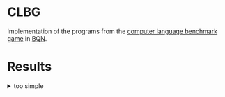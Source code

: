 # CLBG

Implementation of the programs from the [computer language benchmark
game](https://benchmarksgame-team.pages.debian.net/benchmarksgame/site.html) in
[BQN](https://mlochbaum.github.io/BQN/).

# Results

<details>
  <summary>too simple</summary>

 ```sh
 $ time bqn -f too_simple.bqn 1000000
 3.1415916535897743

 real    0m0.033s
 user    0m0.028s
 sys     0m0.000s
 ```

 ```sh
 $ time bqn -f too_simple.bqn 100000000
 3.141592643589326

 real    0m2.423s
 user    0m2.414s
 sys     0m0.000s
 ```

 ```sh
 $ time bqn -f too_simple.bqn 10000000000
 3.141592653488346

 real    4m3.179s
 user    4m3.179s
 sys     0m0.000s
 ```

</details>
